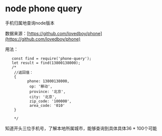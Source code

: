 # node phone query

手机归属地查询node版本

数据来源：[https://github.com/lovedboy/phone](https://github.com/lovedboy/phone)

用法：

```
   const find = require('phone-query');
   let result = find(13800138000);
   /* 
    //返回值：
    { 
          phone: 13800138000,
           op: '移动',
           province: '北京',
           city: '北京',
           zip_code: '100000',
           area_code: '010'
    }

    */
```


知道开头三位手机号，了解本地所属城市，能够查询到具体具体36 * 100个可能
